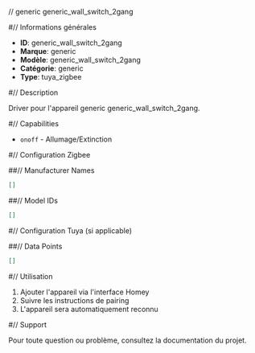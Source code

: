 // generic generic_wall_switch_2gang

#// Informations générales

- **ID**: generic_wall_switch_2gang
- **Marque**: generic
- **Modèle**: generic_wall_switch_2gang
- **Catégorie**: generic
- **Type**: tuya_zigbee

#// Description

Driver pour l'appareil generic generic_wall_switch_2gang.

#// Capabilities

- `onoff` - Allumage/Extinction

#// Configuration Zigbee

##// Manufacturer Names
```json
[]
```

##// Model IDs
```json
[]
```

#// Configuration Tuya (si applicable)

##// Data Points
```json
[]
```

#// Utilisation

1. Ajouter l'appareil via l'interface Homey
2. Suivre les instructions de pairing
3. L'appareil sera automatiquement reconnu

#// Support

Pour toute question ou problème, consultez la documentation du projet.
